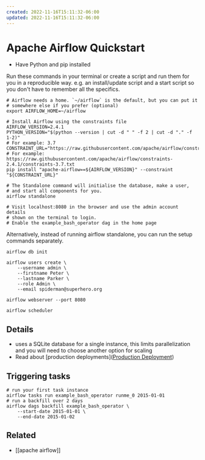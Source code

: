 ```yaml
---
created: 2022-11-16T15:11:32-06:00
updated: 2022-11-16T15:11:32-06:00
---
```

# Apache Airflow Quickstart

- Have Python and pip installed

Run these commands in your terminal or create a script and run them for you in a reproducible way. e.g. an install/update script and a start script so you don't have to remember all the specifics.

```shell
# Airflow needs a home. `~/airflow` is the default, but you can put it
# somewhere else if you prefer (optional)
export AIRFLOW_HOME=~/airflow

# Install Airflow using the constraints file
AIRFLOW_VERSION=2.4.1
PYTHON_VERSION="$(python --version | cut -d " " -f 2 | cut -d "." -f 1-2)"
# For example: 3.7
CONSTRAINT_URL="https://raw.githubusercontent.com/apache/airflow/constraints-${AIRFLOW_VERSION}/constraints-${PYTHON_VERSION}.txt"
# For example: https://raw.githubusercontent.com/apache/airflow/constraints-2.4.1/constraints-3.7.txt
pip install "apache-airflow==${AIRFLOW_VERSION}" --constraint "${CONSTRAINT_URL}"

# The Standalone command will initialise the database, make a user,
# and start all components for you.
airflow standalone

# Visit localhost:8080 in the browser and use the admin account details
# shown on the terminal to login.
# Enable the example_bash_operator dag in the home page
```

Alternatively, instead of running airflow standalone, you can run the setup commands separately.
```shell
airflow db init

airflow users create \
    --username admin \
    --firstname Peter \
    --lastname Parker \
    --role Admin \
    --email spiderman@superhero.org

airflow webserver --port 8080

airflow scheduler
```

## Details
- uses a SQLite database for a single instance, this limits parallelization and you will need to choose another option for scaling
- Read about [production deployments]([Production Deployment](https://airflow.apache.org/docs/apache-airflow/stable/production-deployment.html))

## Triggering tasks
```shell
# run your first task instance
airflow tasks run example_bash_operator runme_0 2015-01-01
# run a backfill over 2 days
airflow dags backfill example_bash_operator \
    --start-date 2015-01-01 \
    --end-date 2015-01-02
```

## Related
- [[apache airflow]]